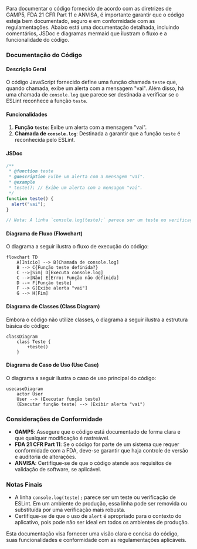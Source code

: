 Para documentar o código fornecido de acordo com as diretrizes de GAMP5, FDA 21 CFR Part 11 e ANVISA, é importante garantir que o código esteja bem documentado, seguro e em conformidade com as regulamentações. Abaixo está uma documentação detalhada, incluindo comentários, JSDoc e diagramas mermaid que ilustram o fluxo e a funcionalidade do código.

### Documentação do Código

#### Descrição Geral
O código JavaScript fornecido define uma função chamada `teste` que, quando chamada, exibe um alerta com a mensagem "vai". Além disso, há uma chamada de `console.log` que parece ser destinada a verificar se o ESLint reconhece a função `teste`.

#### Funcionalidades

1. **Função `teste`**: Exibe um alerta com a mensagem "vai".
2. **Chamada de `console.log`**: Destinada a garantir que a função `teste` é reconhecida pelo ESLint.

#### JSDoc

```js
/**
 * @function teste
 * @description Exibe um alerta com a mensagem "vai".
 * @example
 * teste(); // Exibe um alerta com a mensagem "vai".
 */
function teste() {
  alert("vai");
}

// Nota: A linha `console.log(teste);` parece ser um teste ou verificação de ESLint.
```

#### Diagrama de Fluxo (Flowchart)

O diagrama a seguir ilustra o fluxo de execução do código:

```mermaid
flowchart TD
    A[Início] --> B[Chamada de console.log]
    B --> C{Função teste definida?}
    C -->|Sim| D[Executa console.log]
    C -->|Não| E[Erro: Função não definida]
    D --> F[Função teste]
    F --> G[Exibe alerta "vai"]
    G --> H[Fim]
```

#### Diagrama de Classes (Class Diagram)

Embora o código não utilize classes, o diagrama a seguir ilustra a estrutura básica do código:

```mermaid
classDiagram
    class Teste {
        +teste()
    }
```

#### Diagrama de Caso de Uso (Use Case)

O diagrama a seguir ilustra o caso de uso principal do código:

```mermaid
usecaseDiagram
    actor User
    User --> (Executar função teste)
    (Executar função teste) --> (Exibir alerta "vai")
```

### Considerações de Conformidade

- **GAMP5**: Assegure que o código está documentado de forma clara e que qualquer modificação é rastreável.
- **FDA 21 CFR Part 11**: Se o código for parte de um sistema que requer conformidade com a FDA, deve-se garantir que haja controle de versão e auditoria de alterações.
- **ANVISA**: Certifique-se de que o código atende aos requisitos de validação de software, se aplicável.

### Notas Finais

- A linha `console.log(teste);` parece ser um teste ou verificação de ESLint. Em um ambiente de produção, essa linha pode ser removida ou substituída por uma verificação mais robusta.
- Certifique-se de que o uso de `alert` é apropriado para o contexto do aplicativo, pois pode não ser ideal em todos os ambientes de produção.

Esta documentação visa fornecer uma visão clara e concisa do código, suas funcionalidades e conformidade com as regulamentações aplicáveis.
